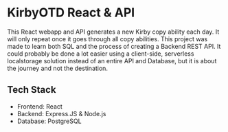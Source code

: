 # KirbyOTD React & API

This React webapp and API generates a new Kirby copy ability each day. It will only repeat once it goes through all copy abilities.
This project was made to learn both SQL and the process of creating a Backend REST API. It could probably be done a lot easier using a client-side, serverless localstorage solution instead of an entire API and Database, but it is about the journey and not the destination.

## Tech Stack
- Frontend: React
- Backend: Express.JS & Node.js
- Database: PostgreSQL

